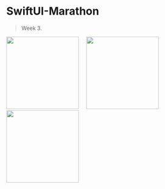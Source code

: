 # SwiftUI-Marathon

> Week 3. 

<img src="" width="190">&nbsp;&nbsp;&nbsp;&nbsp;&nbsp;<img src="" width="190">&nbsp;&nbsp;&nbsp;&nbsp;&nbsp;<img src="" width="190">
